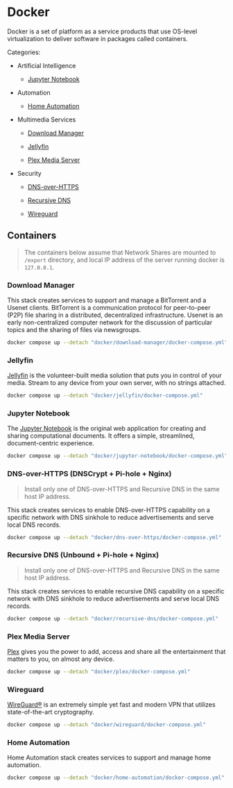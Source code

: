 # Docker

Docker is a set of platform as a service products that use OS-level virtualization to deliver software in packages called containers.

Categories:

* Artificial Intelligence

  * [Jupyter Notebook](#jupyter-notebook)

* Automation

  * [Home Automation](#home-automation)

* Multimedia Services

  * [Download Manager](#download-manager)

  * [Jellyfin](#jellyfin)

  * [Plex Media Server](#plex-media-server)

* Security

  * [DNS-over-HTTPS](#dns-over-https-dnscrypt--pi-hole--nginx)

  * [Recursive DNS](#recursive-dns-unbound--pi-hole--nginx)

  * [Wireguard](#wireguard)

## Containers

> The containers below assume that Network Shares are mounted to `/export` directory, and local IP address of the server running docker is `127.0.0.1`.

### Download Manager

This stack creates services to support and manage a BitTorrent and a Usenet clients. BitTorrent is a communication protocol for peer-to-peer (P2P) file sharing in  a distributed, decentralized infrastructure. Usenet is an early non-centralized computer network for the discussion of particular topics and the sharing of files via newsgroups.

```sh
docker compose up --detach "docker/download-manager/docker-compose.yml" 
```

### Jellyfin

[Jellyfin](https://jellyfin.org) is the volunteer-built media solution that puts you in control of your media. Stream to any device from your own server, with no strings attached.

```sh
docker compose up --detach "docker/jellyfin/docker-compose.yml"
```

### Jupyter Notebook

The [Jupyter Notebook](https://jupyter.org) is the original web application for creating and sharing computational documents. It offers a simple, streamlined, document-centric experience.

```sh
docker compose up --detach "docker/jupyter-notebook/docker-compose.yml"
```

### DNS-over-HTTPS (DNSCrypt + Pi-hole + Nginx)

> Install only one of DNS-over-HTTPS and Recursive DNS in the same host IP address.

This stack creates services to enable DNS-over-HTTPS capability on a specific network with DNS sinkhole to reduce advertisements and serve local DNS records.

```sh
docker compose up --detach "docker/dns-over-https/docker-compose.yml"
```

### Recursive DNS (Unbound + Pi-hole + Nginx)

> Install only one of DNS-over-HTTPS and Recursive DNS in the same host IP address.

This stack creates services to enable recursive DNS capability on a specific network with DNS sinkhole to reduce advertisements and serve local DNS records.

```sh
docker compose up --detach "docker/recursive-dns/docker-compose.yml"
```

### Plex Media Server

[Plex](https://www.plex.tv) gives you the power to add, access and share all the entertainment that matters to you, on almost any device.

```sh
docker compose up --detach "docker/plex/docker-compose.yml"
```

### Wireguard

[WireGuard®](https://www.wireguard.com/) is an extremely simple yet fast and modern VPN that utilizes state-of-the-art cryptography.

```sh
docker compose up --detach "docker/wireguard/docker-compose.yml"
```

### Home Automation

Home Automation stack creates services to support and manage home automation.

```sh
docker compose up --detach "docker/home-automation/docker-compose.yml"
```
